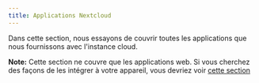```yaml
---
title: Applications Nextcloud
---
```


Dans cette section, nous essayons de couvrir toutes les applications que nous fournissons avec l'instance cloud.

**Note:**
Cette section ne couvre que les applications web. Si vous cherchez des façons de les intégrer à votre appareil, vous devriez voir [cette section](https://howto.disroot.org/nextcloud/sync-with-your-cloud)
